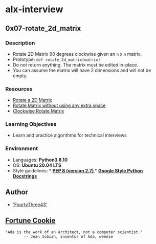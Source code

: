 # alx-interview

## 0x07-rotate_2d_matrix

### Description

* Rotate 2D Matrix 90 degrees clockwise given an `n` x `n` matrix.
* Prototype: `def rotate_2d_matrix(matrix)`
* Do not return anything. The matrix must be edited in-place.
* You can assume the matrix will have 2 dimensions and will not be empty.

### Resources

* [Rotate a 2D Matrix](https://www.youtube.com/watch?v=IdZlsG6P17w)
* [Rotate Matrix without using any extra space](https://www.geeksforgeeks.org/rotate-a-matrix-by-90-degree-in-clockwise-direction-without-using-any-extra-space/)
* [Clockwise Rotate Matrix](https://www.geeksforgeeks.org/inplace-rotate-square-matrix-by-90-degrees/)

### Learning Objectives

* Learn and practice algorithms for technical interviews


### Environment

* Languages: **Python3.8.10**
* OS: **Ubuntu 20.04 LTS**
* Style guidelines: * **[PEP 8 (version 2.7) ](https://pep8.org/)** * **[Google Style Python Docstrings](https://sphinxcontrib-napoleon.readthedocs.io/en/latest/example_google.html)**

## Author

* ['FourtyThree43'](https://www.github.com/'FourtyThree43'/alx-interview/0x07-rotate_2d_matrix)

## [Fortune Cookie](http://yerkee.com/)

```
"Ada is the work of an architect, not a computer scientist."
		-- Jean Icbiah, inventor of Ada, weenie
```
